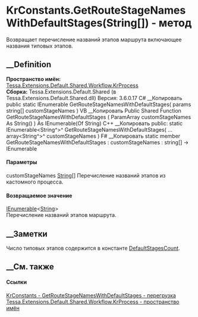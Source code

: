 # KrConstants.GetRouteStageNamesWithDefaultStages(String[]) - метод
Возвращает перечисление названий этапов маршрута включающее названия типовых
этапов.
## __Definition
 **Пространство имён:**
[Tessa.Extensions.Default.Shared.Workflow.KrProcess](N_Tessa_Extensions_Default_Shared_Workflow_KrProcess.htm)  
 **Сборка:** Tessa.Extensions.Default.Shared (в
Tessa.Extensions.Default.Shared.dll) Версия: 3.6.0.17
C# __Копировать
     public static IEnumerable<string> GetRouteStageNamesWithDefaultStages(
    	params string[] customStageNames
    )
VB __Копировать
     Public Shared Function GetRouteStageNamesWithDefaultStages ( 
    	ParamArray customStageNames As String()
    ) As IEnumerable(Of String)
C++ __Копировать
     public:
    static IEnumerable<String^>^ GetRouteStageNamesWithDefaultStages(
    	... array<String^>^ customStageNames
    )
F# __Копировать
     static member GetRouteStageNamesWithDefaultStages : 
            customStageNames : string[] -> IEnumerable<string> 
#### Параметры
customStageNames
[String](https://learn.microsoft.com/dotnet/api/system.string)[]
    Перечисление названий этапов из кастомного процесса.
#### Возвращаемое значение
[IEnumerable](https://learn.microsoft.com/dotnet/api/system.collections.generic.ienumerable-1)<[String](https://learn.microsoft.com/dotnet/api/system.string)>  
Перечисление названий этапов маршрута.
##  __Заметки
Число типовых этапов содержится в константе
[DefaultStagesCount](F_Tessa_Extensions_Default_Shared_Workflow_KrProcess_KrConstants_DefaultStagesCount.htm).
##  __См. также
#### Ссылки
[KrConstants -
](T_Tessa_Extensions_Default_Shared_Workflow_KrProcess_KrConstants.htm)
[GetRouteStageNamesWithDefaultStages -
перегрузка](Overload_Tessa_Extensions_Default_Shared_Workflow_KrProcess_KrConstants_GetRouteStageNamesWithDefaultStages.htm)
[Tessa.Extensions.Default.Shared.Workflow.KrProcess - пространство
имён](N_Tessa_Extensions_Default_Shared_Workflow_KrProcess.htm)
